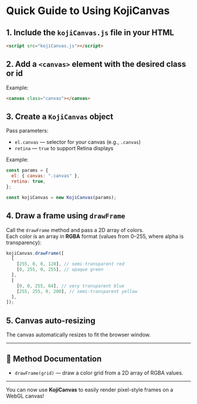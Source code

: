 # Quick Guide to Using KojiCanvas

## 1. Include the `kojiCanvas.js` file in your HTML

```html
<script src="kojiCanvas.js"></script>
```

## 2. Add a `<canvas>` element with the desired class or id

Example:

```html
<canvas class="canvas"></canvas>
```

## 3. Create a `KojiCanvas` object

Pass parameters:

- `el.canvas` — selector for your canvas (e.g., `.canvas`)
- `retina` — `true` to support Retina displays

Example:

```javascript
const params = {
  el: { canvas: ".canvas" },
  retina: true,
};

const kojiCanvas = new KojiCanvas(params);
```

## 4. Draw a frame using `drawFrame`

Call the `drawFrame` method and pass a 2D array of colors.  
Each color is an array in **RGBA** format (values from 0–255, where alpha is transparency):

```javascript
kojiCanvas.drawFrame([
  [
    [255, 0, 0, 128], // semi-transparent red
    [0, 255, 0, 255], // opaque green
  ],
  [
    [0, 0, 255, 64], // very transparent blue
    [255, 255, 0, 200], // semi-transparent yellow
  ],
]);
```

## 5. Canvas auto-resizing

The canvas automatically resizes to fit the browser window.

---

## 📘 Method Documentation

- `drawFrame(grid)` — draw a color grid from a 2D array of RGBA values.

---

You can now use **KojiCanvas** to easily render pixel-style frames on a WebGL canvas!
